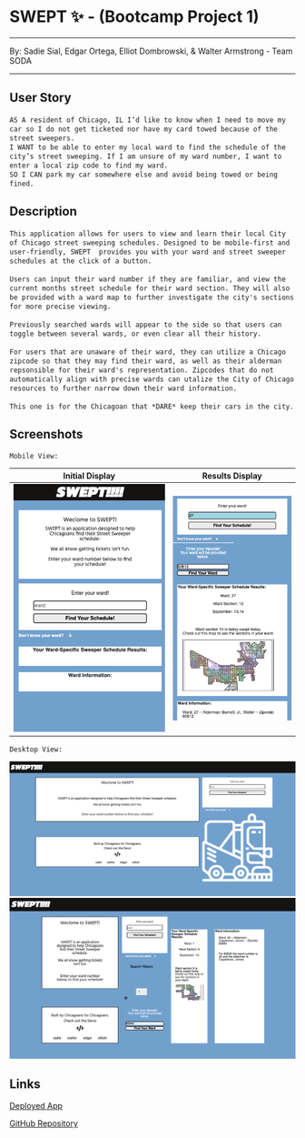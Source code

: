 # SWEPT ✨ - (Bootcamp Project 1)
___
By: Sadie Sial, Edgar Ortega, Elliot Dombrowski, & Walter Armstrong - Team SODA
___
## User Story
```
AS A resident of Chicago, IL I’d like to know when I need to move my car so I do not get ticketed nor have my card towed because of the street sweepers.
I WANT to be able to enter my local ward to find the schedule of the city’s street sweeping. If I am unsure of my ward number, I want to enter a local zip code to find my ward.
SO I CAN park my car somewhere else and avoid being towed or being fined.
```

## Description
```
This application allows for users to view and learn their local City of Chicago street sweeping schedules. Designed to be mobile-first and user-friendly, SWEPT  provides you with your ward and street sweeper schedules at the click of a button. 

Users can input their ward number if they are familiar, and view the current months street schedule for their ward section. They will also be provided with a ward map to further investigate the city's sections for more precise viewing.

Previously searched wards will appear to the side so that users can toggle between several wards, or even clear all their history.

For users that are unaware of their ward, they can utilize a Chicago zipcode so that they may find their ward, as well as their alderman repsonsible for their ward's representation. Zipcodes that do not automatically align with precise wards can utalize the City of Chicago resources to further narrow down their ward information.

This one is for the Chicagoan that *DARE* keep their cars in the city.

```


## Screenshots
```
Mobile View:
```

Initial Display             |  Results Display
:-------------------------:|:-------------------------:
![Screenshot](assets/images/screenshot.png)  |  ![Screenshot](assets/images/screenshot2.png)

```
Desktop View:
```
![Screenshot](assets/images/screenshot3.png)
![Screenshot](assets/images/screenshot4.png)

## Links

[Deployed App](https://elliottdombrowski.github.io/NU-Project-1/)

[GitHub Repository](https://github.com/elliottdombrowski/NU-Project-1)


